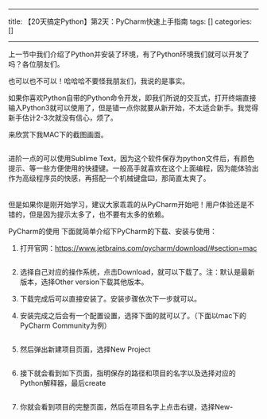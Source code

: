 
--- 
title:  【20天搞定Python】第2天：PyCharm快速上手指南 
tags: []
categories: [] 

---
上一节中我们介绍了Python并安装了环境，有了Python环境我们就可以开发了吗？各位朋友们。

也可以也不可以！哈哈哈不要怪我朋友们，我说的是事实。

如果你喜欢Python自带的Python命令开发，即我们所说的交互式，打开终端直接输入Python3就可以使用了，但是错一点你就要从新开始，不太适合新手。我觉得新手估计2-3次就没有信心，烦了。

来欣赏下我MAC下的截图画面。

<img alt="" src="https://img-blog.csdnimg.cn/img_convert/4ad9ae2a6980132624a26370ff9484ed.webp?x-oss-process=image/format,png">

进阶一点的可以使用Sublime Text，因为这个软件保存为python文件后，有颜色提示、等一些方便使用的快捷键。一般高手就喜欢在这个上面编程，因为能体验出作为高级程序员的快感，再搭配一个机械键盘⌨️，那简直太爽了。

<img alt="" src="https://img-blog.csdnimg.cn/img_convert/d1d467df8bc9eafda4bc5ee696b5f189.webp?x-oss-process=image/format,png">

但是如果你是刚开始学习，建议大家乖乖的从PyCharm开始吧！用户体验还是不错的，但是因为提示太多了，也不要有太多的依赖。

PyCharm的使用 下面就简单介绍下PyCharm的下载、安装与使用：

1. 打开官网：https://www.jetbrains.com/pycharm/download/#section=mac

<img alt="" src="https://img-blog.csdnimg.cn/img_convert/6a02e849fa0141b0cf11e091abe359ca.webp?x-oss-process=image/format,png">

2. 选择自己对应的操作系统，点击Download，就可以下载了。注：默认是最新版本，选择Other version下载其他版本。

3. 下载完成后可以直接安装了。安装步骤依次下一步就可以。

4. 安装完成之后会有一个配置设置，选择下面的就可以了。（下面以mac下的PyCharm Community为例）

<img alt="" src="https://img-blog.csdnimg.cn/img_convert/58d035b2398fb2a79008bf1aecb9d535.webp?x-oss-process=image/format,png">

5. 然后弹出新建项目页面，选择New Project

<img alt="" src="https://img-blog.csdnimg.cn/img_convert/e8b80dfd34a91a38fb728e2796a9b109.webp?x-oss-process=image/format,png">

6. 接下就会看到如下页面，指明保存的路径和项目的名字以及选择对应的Python解释器，最后create

<img alt="" src="https://img-blog.csdnimg.cn/img_convert/120c1e8701669f255f19611e6b14cf8d.webp?x-oss-process=image/format,png">

7. 你就会看到项目的完整页面，然后在项目名字上点击右键，选择New-
